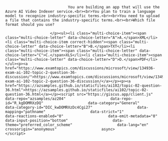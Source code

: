<p class="card-text">
							
								You are building an app that will use the Azure AI Video Indexer service.<br><br>You plan to train a language model to recognize industry-specific terms.<br><br>You need to upload a file that contains the industry-specific terms.<br><br>Which file format should you use?
							
						</p><ul><li class="multi-choice-item"><span class="multi-choice-letter" data-choice-letter="A">A.</span>XML</li><li class="multi-choice-item correct-hidden"><span class="multi-choice-letter" data-choice-letter="B">B.</span>TXT</li><li class="multi-choice-item"><span class="multi-choice-letter" data-choice-letter="C">C.</span>XLS</li><li class="multi-choice-item"><span class="multi-choice-letter" data-choice-letter="D">D.</span>PDF</li></ul><p><a href="https://www.examtopics.com/discussions/microsoft/view/134936-exam-ai-102-topic-2-question-36-discussion/">https://www.examtopics.com/discussions/microsoft/view/134936-exam-ai-102-topic-2-question-36-discussion/</a></p><p><a href="https://azsamples.github.io/staticfiles/ai102/topic-02-question-36.html">https://azsamples.github.io/staticfiles/ai102/topic-02-question-36.html</a></p><script src="https://giscus.app/client.js"                    data-repo="azsamples/az204"                    data-repo-id="R_kgDOMRXzDQ"                    data-category="General"                    data-category-id="DIC_kwDOMRXzDc4Cgi27"                    data-mapping="pathname"                    data-strict="1"                    data-reactions-enabled="0"                    data-emit-metadata="0"                    data-input-position="bottom"                    data-theme="preferred_color_scheme"                    data-lang="en"                    crossorigin="anonymous"                    async>                    </script>